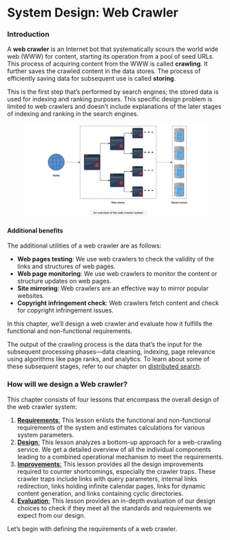 # System Design: Web Crawler

### Introduction <a href="#introduction-0" id="introduction-0"></a>

A **web crawler** is an Internet bot that systematically scours the world wide web (WWW) for content, starting its operation from a pool of seed URLs. This process of acquiring content from the WWW is called **crawling**. It further saves the crawled content in the data stores. The process of efficiently saving data for subsequent use is called **storing**.

This is the first step that’s performed by search engines; the stored data is used for indexing and ranking purposes. This specific design problem is limited to web crawlers and doesn’t include explanations of the later stages of indexing and ranking in the search engines.

<figure><img src="../.gitbook/assets/Screenshot 2023-09-06 at 1.12.30 AM.png" alt=""><figcaption></figcaption></figure>

#### Additional benefits <a href="#additional-benefits-0" id="additional-benefits-0"></a>

The additional utilities of a web crawler are as follows:

* **Web pages testing**: We use web crawlers to check the validity of the links and structures of web pages.
* **Web page monitoring**: We use web crawlers to monitor the content or structure updates on web pages.
* **Site mirroring**: Web crawlers are an effective way to mirror popular websites.
* **Copyright infringement check**: Web crawlers fetch content and check for copyright infringement issues.

In this chapter, we’ll design a web crawler and evaluate how it fulfills the functional and non-functional requirements.

The output of the crawling process is the data that’s the input for the subsequent processing phases—data cleaning, indexing, page relevance using algorithms like page ranks, and analytics. To learn about some of these subsequent stages, refer to our chapter on [distributed search](../distributed-search/system-design-the-distributed-search.md).

### How will we design a Web crawler? <a href="#how-will-we-design-a-web-crawler-0" id="how-will-we-design-a-web-crawler-0"></a>

This chapter consists of four lessons that encompass the overall design of the web crawler system:

1. [**Requirements**:](requirements-of-a-web-crawlers-design.md) This lesson enlists the functional and non-functional requirements of the system and estimates calculations for various system parameters.
2. [**Design**:](design-of-a-web-crawler.md) This lesson analyzes a bottom-up approach for a web-crawling service. We get a detailed overview of all the individual components leading to a combined operational mechanism to meet the requirements.
3. [**Improvements**:](design-improvements-of-a-web-crawler.md) This lesson provides all the design improvements required to counter shortcomings, especially the crawler traps. These crawler traps include links with query parameters, internal links redirection, links holding infinite calendar pages, links for dynamic content generation, and links containing cyclic directories.
4. [**Evaluation**:](evaluation-of-web-crawlers-design.md) This lesson provides an in-depth evaluation of our design choices to check if they meet all the standards and requirements we expect from our design.

Let’s begin with defining the requirements of a web crawler.
